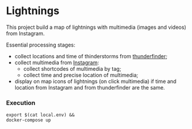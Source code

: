 # Lightnings
This project build a map of lightnings with multimedia (images and videos) from Instagram.

Essential processing stages:
- collect locations and time of thinderstorms from [thunderfinder](http://lightnings.ru/);
- collect multimedia from [Instagram](https://www.instagram.com/explore/tags/%D0%BC%D0%BE%D0%BB%D0%BD%D0%B8%D1%8F/):
    - collect shortcodes of multimedia by tag;
    - collect time and precise location of multimedia;
- display on map icons of lightnings (on click multimedia) if time and location from Instagram and from thunderfinder are the same.  

### Execution
```shell script
export $(cat local.env) &&
docker-compose up
```
